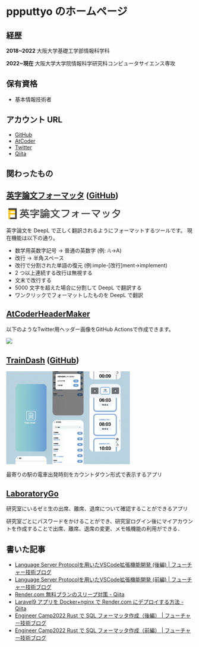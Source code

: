 # ppputtyo のホームページ

## 経歴

<b>2018~2022</b> 大阪大学基礎工学部情報科学科

<b>2022~現在</b> 大阪大学大学院情報科学研究科コンピュータサイエンス専攻

## 保有資格

- 基本情報技術者

## アカウント URL

- [GitHub](https://github.com/ppputtyo)
- [AtCoder](https://atcoder.jp/users/ppputtyo)
- [Twitter](https://twitter.com/p_kyopro)
- [Qiita](https://qiita.com/ppputtyo)

## 関わったもの

## [英字論文フォーマッタ](https://to-normal-code.onrender.com/) ([GitHub](https://github.com/ppputtyo/ToNormalCode))

<img src="image/formatter_logo.png" height="35px">

英字論文を DeepL で正しく翻訳されるようにフォーマットするツールです。
現在機能は以下の通り。

- 数学用英数字記号 → 普通の英数字 (例: 𝔸→A)
- 改行 → 半角スペース
- 改行で分割された単語の復元 (例:imple-[改行]ment→implement)
- 2 つ以上連続する改行は無視する
- 文末で改行する
- 5000 文字を超えた場合に分割して DeepL で翻訳する
- ワンクリックでフォーマットしたものを DeepL で翻訳


## [AtCoderHeaderMaker](https://github.com/ppputtyo/AtCoderHeaderMaker)
以下のようなTwitter用ヘッダー画像をGitHub Actionsで作成できます。

<img src="https://user-images.githubusercontent.com/52311998/203693576-80f6c6c5-201d-4373-8f9b-f2caa591c842.png" width="450px">


## [TrainDash](https://train-front.vercel.app/) ([GitHub](https://github.com/yuzuki-aritomo/train_front))

<img src="image/TrainDash.jpg" height="250px">

最寄りの駅の電車出発時刻をカウントダウン形式で表示するアプリ

## [LaboratoryGo](https://play.google.com/store/apps/details?id=ac.inoue.laboratorygo)

研究室にいるゼミ生の出席、離席、退席について確認することができるアプリ

研究室ごとにパスワードをかけることができ、研究室ログイン後にマイアカウントを作成することで出席、離席、退席の変更、メモ帳機能の利用ができる．

## 書いた記事

- [Language Server Protocolを用いたVSCode拡張機能開発 (後編) \| フューチャー技術ブログ](https://future-architect.github.io/articles/20221125a/)
- [Language Server Protocolを用いたVSCode拡張機能開発 (前編) \| フューチャー技術ブログ](https://future-architect.github.io/articles/20221124a/)
- [Render.com 無料プランのスリープ対策 - Qiita](https://qiita.com/ppputtyo/items/2ab44303dcfabeb7b23e)
- [Laravel9 アプリを Docker+nginx で Render.com にデプロイする方法 - Qiita](https://qiita.com/ppputtyo/items/80bccea017fae16e9864)
- [Engineer Camp2022 Rust で SQL フォーマッタ作成（後編） \| フューチャー技術ブログ](https://future-architect.github.io/articles/20220916c/)
- [Engineer Camp2022 Rust で SQL フォーマッタ作成（前編） \| フューチャー技術ブログ](https://future-architect.github.io/articles/20220916b/)
